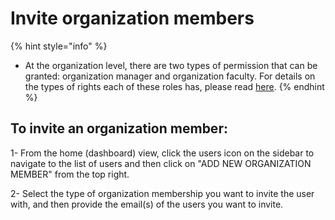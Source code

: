# Invite organization members

{% hint style="info" %}
* At the organization level, there are two types of permission that can be granted: organization manager and organization faculty. For details on the types of rights each of these roles has, please read [here](../../data-organization/organizations.md).
{% endhint %}

## **To invite an organization member:**

1- From the home \(dashboard\) view, click the users icon on the sidebar to navigate to the list of users and then click on "ADD NEW ORGANIZATION MEMBER" from the top right.

  
2- Select the type of organization membership you want to invite the user with, and then provide the email\(s\) of the users you want to invite.

